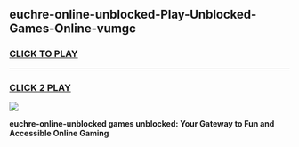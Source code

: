 
## euchre-online-unblocked-Play-Unblocked-Games-Online-vumgc
<h3>
<a href="https://premium76.site?title=euchre-online-unblocked&ref=25A">CLICK TO PLAY</a></h3>
<hr>

<h3>
<a href="https://premium76.site?title=euchre-online-unblocked&ref=25A">CLICK 2 PLAY</a>
  
</h3>

<a href="https://premium76.site?title=euchre-online-unblocked&ref=25A"><img src="https://clearcache.store/games.png"></a>


**euchre-online-unblocked games unblocked: Your Gateway to Fun and Accessible Online Gaming**
